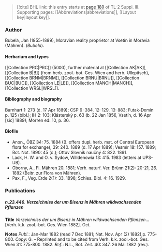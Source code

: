 > [!cite] BHL link: this entry starts at [page 180](https://www.biodiversitylibrary.org/item/103861#page/190/mode/1up) of TL-2 Suppl. III.
> Supporting pages: [[Abbreviations|abbreviations]], [[Layout key|layout key]].

### Author

Bubela, Jan (1855-1889), Moravian reality proprietor at Vsetín in Moravia (Mähren). (*Bubela*).

#### Herbarium and types

[[Collection PRC|PRC]] (5000), further material at [[Collection AK|AK]], [[Collection B|B]] (from herb. zool.-bot. Ges. Wien and herb. Ullepitsch), [[Collection BRNM|BRNM]], [[Collection BRNU|BRNU]], [[Collection BUC|BUC]], [[Collection LE|LE]], [[Collection MANCH|MANCH]], [[Collection WRSL|WRSL]].

#### Bibliography and biography

Barnhart 1: 273 (d. 17 Apr 1889); CSP 9: 384, 12: 129, 13: 883; Futak-Domin p. 125 (bibl.); IH 2: 103; Klásterský p. 63 (b. 22 Jan 1856, Vsetín, d. 16 Apr \[sic\] 1889); Morren ed. 10, p. 36.

#### Biofile

- Anon., ÖBZ 34: 75. 1884 (B. offers dupl. herb. mat. of Central European flora for exchange), 39: 240. 1889 (d. 17 Apr 1889); Vesmír 18: 157. 1889; Bot. Not. 1890: 45 (d.); Ottuv Slovník naučný 4: 822. 1891.
- Lack, H. W. and O. v. Sydow, Willdenowia 13: 415. 1983 (letters at UPS-UB).
- Oborny, A., Fl. Mähren 20. 1881; Verh. naturf. Ver. Brünn 21(2): 20-21, 26. 1882 (Beitr. zur Flora von Mähren).
- Pax, F., Veg. Erde 2(1): 33. 1898; Schles. Bibl. 4: 16. 1929.

### Publications

##### n.23.446. Verzeichniss der um Bisenz in Mähren wildwachsenden Pflanzen

**Title**
*Verzeichniss der um Bisenz in Mähren wildwachsenden Pflanzen*... \[Verh. k.k. zool.-bot. Ges. Wien 1882\]. Oct.

**Notes**
*Publ*.: Jan-Mar 1882 (read 7 Dec 1881; Nat. Nov. Apr (2) 1882),p. 775-800. *Copy*: G. – Reprinted and to be cited from Verh. k.k. zool.-bot. Ges. Wien 31: 775-800. 1882.
*Ref*.: N.L., Bot. Zeit. 40: 347. 26 Mai 1882 (rev.).

